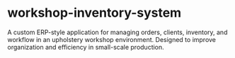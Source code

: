 # workshop-inventory-system
A custom ERP-style application for managing orders, clients, inventory, and workflow in an upholstery workshop environment. Designed to improve organization and efficiency in small-scale production.
